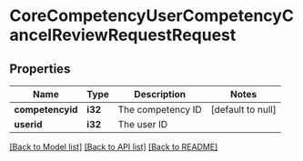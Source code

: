 # CoreCompetencyUserCompetencyCancelReviewRequestRequest

## Properties

Name | Type | Description | Notes
------------ | ------------- | ------------- | -------------
**competencyid** | **i32** | The competency ID | [default to null]
**userid** | **i32** | The user ID | 

[[Back to Model list]](../README.md#documentation-for-models) [[Back to API list]](../README.md#documentation-for-api-endpoints) [[Back to README]](../README.md)


